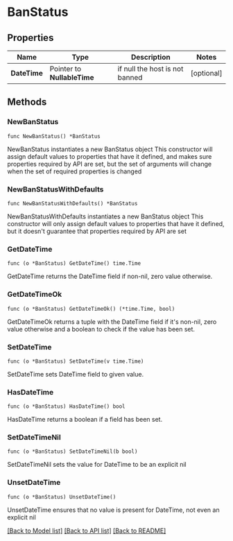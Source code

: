 # BanStatus

## Properties

Name | Type | Description | Notes
------------ | ------------- | ------------- | -------------
**DateTime** | Pointer to **NullableTime** | if null the host is not banned | [optional] 

## Methods

### NewBanStatus

`func NewBanStatus() *BanStatus`

NewBanStatus instantiates a new BanStatus object
This constructor will assign default values to properties that have it defined,
and makes sure properties required by API are set, but the set of arguments
will change when the set of required properties is changed

### NewBanStatusWithDefaults

`func NewBanStatusWithDefaults() *BanStatus`

NewBanStatusWithDefaults instantiates a new BanStatus object
This constructor will only assign default values to properties that have it defined,
but it doesn't guarantee that properties required by API are set

### GetDateTime

`func (o *BanStatus) GetDateTime() time.Time`

GetDateTime returns the DateTime field if non-nil, zero value otherwise.

### GetDateTimeOk

`func (o *BanStatus) GetDateTimeOk() (*time.Time, bool)`

GetDateTimeOk returns a tuple with the DateTime field if it's non-nil, zero value otherwise
and a boolean to check if the value has been set.

### SetDateTime

`func (o *BanStatus) SetDateTime(v time.Time)`

SetDateTime sets DateTime field to given value.

### HasDateTime

`func (o *BanStatus) HasDateTime() bool`

HasDateTime returns a boolean if a field has been set.

### SetDateTimeNil

`func (o *BanStatus) SetDateTimeNil(b bool)`

 SetDateTimeNil sets the value for DateTime to be an explicit nil

### UnsetDateTime
`func (o *BanStatus) UnsetDateTime()`

UnsetDateTime ensures that no value is present for DateTime, not even an explicit nil

[[Back to Model list]](../README.md#documentation-for-models) [[Back to API list]](../README.md#documentation-for-api-endpoints) [[Back to README]](../README.md)


